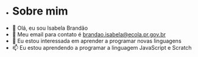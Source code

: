 - # Sobre mim
- 👋 Olá, eu sou Isabela Brandão
- 👀 Meu email para contato é brandao.isabela@ecola.pr.gov.br
- 🌱 Eu estou interessada em aprender a programar novas linguagens
- 📫 Eu estou aprendendo a programar a linguagem JavaScript e Scratch
